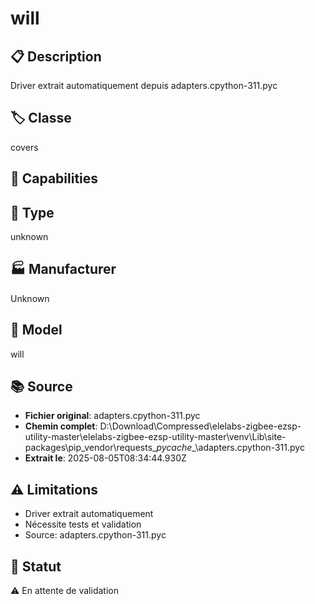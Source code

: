 # will

## 📋 Description
Driver extrait automatiquement depuis adapters.cpython-311.pyc

## 🏷️ Classe
covers

## 🔧 Capabilities


## 📡 Type
unknown

## 🏭 Manufacturer
Unknown

## 📱 Model
will

## 📚 Source
- **Fichier original**: adapters.cpython-311.pyc
- **Chemin complet**: D:\Download\Compressed\elelabs-zigbee-ezsp-utility-master\elelabs-zigbee-ezsp-utility-master\venv\Lib\site-packages\pip\_vendor\requests\__pycache__\adapters.cpython-311.pyc
- **Extrait le**: 2025-08-05T08:34:44.930Z

## ⚠️ Limitations
- Driver extrait automatiquement
- Nécessite tests et validation
- Source: adapters.cpython-311.pyc

## 🚀 Statut
⚠️ En attente de validation
